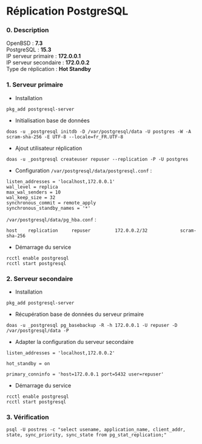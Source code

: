 Réplication PostgreSQL
===

### 0. Description
OpenBSD : **7.3**   
PostgreSQL : **15.3**   
IP serveur primaire : **172.0.0.1**   
IP serveur secondaire : **172.0.0.2**   
Type de réplication : **Hot Standby**   

### 1. Serveur primaire

- Installation
```shell
pkg_add postgresql-server
```

- Initialisation base de données
```shell
doas -u _postgresql initdb -D /var/postgresql/data -U postgres -W -A scram-sha-256 -E UTF-8 --locale=fr_FR.UTF-8
```

- Ajout utilisateur réplication
```shell
doas -u _postgresql createuser repuser --replication -P -U postgres
```

- Configuration
`/var/postgresql/data/postgresql.conf` :
```
listen_addresses = 'localhost,172.0.0.1'
wal_level = replica
max_wal_senders = 10
wal_keep_size = 32
synchronous_commit = remote_apply
synchronous_standby_names = '*'
```

`/var/postgresql/data/pg_hba.conf` :
```shell
host    replication     repuser         172.0.0.2/32            scram-sha-256
```

- Démarrage du service
```shell
rcctl enable postgresql
rcctl start postgresql
```

### 2. Serveur secondaire

- Installation
```shell
pkg_add postgresql-server
```

- Récupération base de données du serveur primaire
```Synchronisation
doas -u _postgresql pg_basebackup -R -h 172.0.0.1 -U repuser -D /var/postgresql/data -P
```

- Adapter la configuration du serveur secondaire
```
listen_addresses = 'localhost,172.0.0.2'

hot_standby = on

primary_conninfo = 'host=172.0.0.1 port=5432 user=repuser'
```

- Démarrage du service
```shell
rcctl enable postgresql
rcctl start postgresql
```

### 3. Vérification

```shell
psql -U postres -c "select usename, application_name, client_addr, state, sync_priority, sync_state from pg_stat_replication;"
```